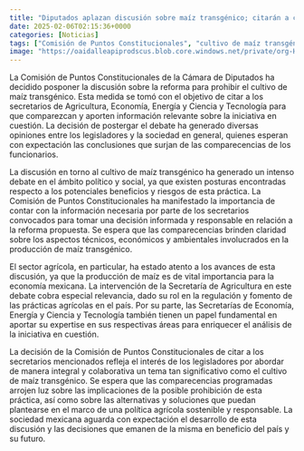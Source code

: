 ```yaml
---
title: "Diputados aplazan discusión sobre maíz transgénico; citarán a cuatro secretarios para analizar iniciativa"
date: 2025-02-06T02:15:36+0000
categories: [Noticias]
tags: ["Comisión de Puntos Constitucionales", "cultivo de maíz transgénico", "comparecencias", "legisladores", "maíz transgénico", "debate", "Secretaría de Agricultura."]
image: "https://oaidalleapiprodscus.blob.core.windows.net/private/org-HKmKxpuNw3Y88lm4EBrIPq0n/user-ZwiCXOggLL8ZNNKE2g7rXFmV/img-XEjJmy2EZNJ4EoDVkQOr975l.png?st=2025-02-06T01%3A15%3A36Z&se=2025-02-06T03%3A15%3A36Z&sp=r&sv=2024-08-04&sr=b&rscd=inline&rsct=image/png&skoid=d505667d-d6c1-4a0a-bac7-5c84a87759f8&sktid=a48cca56-e6da-484e-a814-9c849652bcb3&skt=2025-02-05T07%3A33%3A53Z&ske=2025-02-06T07%3A33%3A53Z&sks=b&skv=2024-08-04&sig=GtbYpJO9Gwd7uVtAEP/owofqMePlYdZHsI2RRr7O4eg%3D"
---
```


La Comisión de Puntos Constitucionales de la Cámara de Diputados ha decidido posponer la discusión sobre la reforma para prohibir el cultivo de maíz transgénico. Esta medida se tomó con el objetivo de citar a los secretarios de Agricultura, Economía, Energía y Ciencia y Tecnología para que comparezcan y aporten información relevante sobre la iniciativa en cuestión. La decisión de postergar el debate ha generado diversas opiniones entre los legisladores y la sociedad en general, quienes esperan con expectación las conclusiones que surjan de las comparecencias de los funcionarios.

La discusión en torno al cultivo de maíz transgénico ha generado un intenso debate en el ámbito político y social, ya que existen posturas encontradas respecto a los potenciales beneficios y riesgos de esta práctica. La Comisión de Puntos Constitucionales ha manifestado la importancia de contar con la información necesaria por parte de los secretarios convocados para tomar una decisión informada y responsable en relación a la reforma propuesta. Se espera que las comparecencias brinden claridad sobre los aspectos técnicos, económicos y ambientales involucrados en la producción de maíz transgénico.

El sector agrícola, en particular, ha estado atento a los avances de esta discusión, ya que la producción de maíz es de vital importancia para la economía mexicana. La intervención de la Secretaría de Agricultura en este debate cobra especial relevancia, dado su rol en la regulación y fomento de las prácticas agrícolas en el país. Por su parte, las Secretarías de Economía, Energía y Ciencia y Tecnología también tienen un papel fundamental en aportar su expertise en sus respectivas áreas para enriquecer el análisis de la iniciativa en cuestión.

La decisión de la Comisión de Puntos Constitucionales de citar a los secretarios mencionados refleja el interés de los legisladores por abordar de manera integral y colaborativa un tema tan significativo como el cultivo de maíz transgénico. Se espera que las comparecencias programadas arrojen luz sobre las implicaciones de la posible prohibición de esta práctica, así como sobre las alternativas y soluciones que puedan plantearse en el marco de una política agrícola sostenible y responsable. La sociedad mexicana aguarda con expectación el desarrollo de esta discusión y las decisiones que emanen de la misma en beneficio del país y su futuro.
    